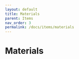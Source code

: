 ```yaml
---
layout: default
title: Materials
parent: Items
nav_order: 3
permalink: /docs/items/materials
---
```


# Materials